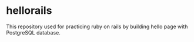 # hellorails
  This repository used for practicing ruby on rails by building hello page with PostgreSQL database. 
